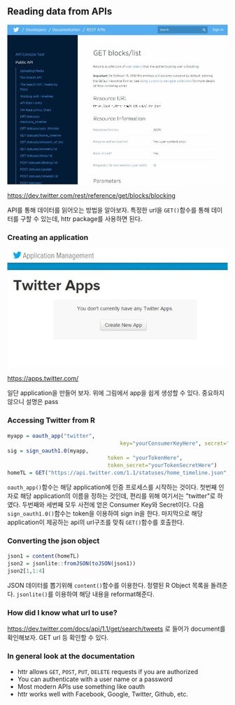 ## Reading data from APIs
![sample_api](https://github.com/tocology/datasciencecoursera/blob/master/sample_api.JPG?raw=true)

<u><https://dev.twitter.com/rest/reference/get/blocks/blocking></u>

API를 통해 데이터를 읽어오는 방법을 알아보자.
특정한 url을 `GET()`함수를 통해 데이터를 구할 수 있는데, httr package를 사용하면 된다.

### Creating an application
![sample_app](https://github.com/tocology/datasciencecoursera/blob/master/sample_app.JPG?raw=true)

<u><https://apps.twitter.com/></u>

일단 application을 만들어 보자.
위에 그림에서 app을 쉽게 생성할 수 있다.
중요하지 않으니 설명은 pass

### Accessing Twitter from R
```r
myapp = oauth_app("twitter",
									key="yourConsumerKeyHere", secret="yourConsumerSecretHere")
sig = sign_oauth1.0(myapp, 
								token = "yourTokenHere",
								token_secret="yourTokenSecretHere")
homeTL = GET("https://api.twitter.com/1.1/statuses/home_timeline.json", sig)
```
`oauth_app()`함수는 해당 application에 인증 프로세스를 시작하는 것이다. 첫번째 인자로 해당 application의 이름을 정하는 것인데, 편리를 위해 여기서는 "twitter"로 하였다. 두번째와 세번째 모두 사전에 얻은 Consumer Key와 Secret이다. 다음 `sign_oauth1.0()`함수는 token을 이용하여 sign in을 한다. 마지막으로 해당 application이 제공하는 api의 url구조를 맞춰 `GET()`함수를 호출한다.

### Converting the json object
```r
json1 = content(homeTL)
json2 = jsonlite::fromJSON(toJSON(json1))
json2[1,1:4]
```
JSON 데이터를 뽑기위해 `content()`함수를 이용한다. 정렬된 R Object 목록을 돌려준다. `jsonlite()`를 이용하여 해당 내용을 reformat해준다.

### How did I know what url to use?
 
 <u><https://dev.twitter.com/docs/api/1.1/get/search/tweets></u> 로 들어가 document를 확인해보자.
GET url 등 확인할 수 있다.

### In general look at the documentation
* httr allows `GET`, `POST`, `PUT`, `DELETE` requests if you are authorized
* You can authenticate with a user name or a password
* Most modern APIs use something like oauth
* httr works well with Facebook, Google, Twitter, Github, etc.
